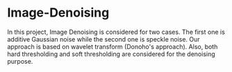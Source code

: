 # Image-Denoising
In this project, Image Denoising is considered for two cases. The first one is additive Gaussian noise while the second one is speckle 
noise. Our approach is based on wavelet transform (Donoho's approach). Also, both hard thresholding and soft thresholding are considered for 
the denoising purpose.
